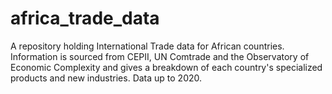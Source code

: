 # africa_trade_data
A repository holding International Trade data for African countries. Information is sourced from CEPII, UN Comtrade and the Observatory of Economic Complexity and gives a breakdown of each country's specialized products and new industries. Data up to 2020. 
